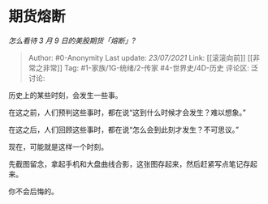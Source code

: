 # 期货熔断
*怎么看待 3 月 9 日的美股期货「熔断」?*

> Author: #0-Anonymity
> Last update: *23/07/2021*
> Link: [[滚滚向前]] [[非常之非常]]
> Tag: #1-家族/1G-统绪/2-传家 #4-世界史/4D-历史
> 评论区:
> 泛讨论:

历史上的某些时刻，会发生一些事。

在这之前，人们预判这些事时，都在说“这到什么时候才会发生？难以想象。”

在这之后，人们回顾这些事时，都在说“怎么会到此刻才发生？不可思议。”

现在，可能就是这样一个时刻。

先截图留念，拿起手机和大盘曲线合影，这张图存起来，然后赶紧写点笔记存起来。

你不会后悔的。
